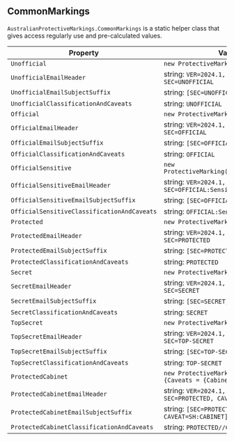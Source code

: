 ## CommonMarkings

`AustralianProtectiveMarkings.CommonMarkings` is a static helper class that gives access regularly use and pre-calculated values.

| Property | Value |
|----------|-------|
| `Unofficial` | `new ProtectiveMarking(Unofficial)` |
| `UnofficialEmailHeader` | string: `VER=2024.1, NS=gov.au, SEC=UNOFFICIAL` |
| `UnofficialEmailSubjectSuffix` | string: `[SEC=UNOFFICIAL]` |
| `UnofficialClassificationAndCaveats` | string: `UNOFFICIAL` |
| `Official` | `new ProtectiveMarking(Official)` |
| `OfficialEmailHeader` | string: `VER=2024.1, NS=gov.au, SEC=OFFICIAL` |
| `OfficialEmailSubjectSuffix` | string: `[SEC=OFFICIAL]` |
| `OfficialClassificationAndCaveats` | string: `OFFICIAL` |
| `OfficialSensitive` | `new ProtectiveMarking(OfficialSensitive)` |
| `OfficialSensitiveEmailHeader` | string: `VER=2024.1, NS=gov.au, SEC=OFFICIAL:Sensitive` |
| `OfficialSensitiveEmailSubjectSuffix` | string: `[SEC=OFFICIAL:Sensitive]` |
| `OfficialSensitiveClassificationAndCaveats` | string: `OFFICIAL:Sensitive` |
| `Protected` | `new ProtectiveMarking(Protected)` |
| `ProtectedEmailHeader` | string: `VER=2024.1, NS=gov.au, SEC=PROTECTED` |
| `ProtectedEmailSubjectSuffix` | string: `[SEC=PROTECTED]` |
| `ProtectedClassificationAndCaveats` | string: `PROTECTED` |
| `Secret` | `new ProtectiveMarking(Secret)` |
| `SecretEmailHeader` | string: `VER=2024.1, NS=gov.au, SEC=SECRET` |
| `SecretEmailSubjectSuffix` | string: `[SEC=SECRET]` |
| `SecretClassificationAndCaveats` | string: `SECRET` |
| `TopSecret` | `new ProtectiveMarking(TopSecret)` |
| `TopSecretEmailHeader` | string: `VER=2024.1, NS=gov.au, SEC=TOP-SECRET` |
| `TopSecretEmailSubjectSuffix` | string: `[SEC=TOP-SECRET]` |
| `TopSecretClassificationAndCaveats` | string: `TOP-SECRET` |
| `ProtectedCabinet` | `new ProtectiveMarking(Protected){Caveats = {Cabinet = true}}` |
| `ProtectedCabinetEmailHeader` | string: `VER=2024.1, NS=gov.au, SEC=PROTECTED, CAVEAT=SH:CABINET` |
| `ProtectedCabinetEmailSubjectSuffix` | string: `[SEC=PROTECTED, CAVEAT=SH:CABINET]` |
| `ProtectedCabinetClassificationAndCaveats` | string: `PROTECTED//CABINET` |
